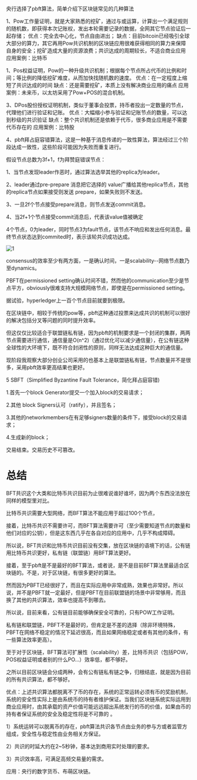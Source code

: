 央行选择了pbft算法，简单介绍下区块链常见的几种算法

1、Pow工作量证明，就是大家熟悉的挖矿，通过与或运算，计算出一个满足规则的随机数，即获得本次记账权，发出本轮需要记录的数据，全网其它节点验证后一起存储； 优点：完全去中心化，节点自由进出； 缺点：目前bitcoin已经吸引全球大部分的算力，其它再用Pow共识机制的区块链应用很难获得相同的算力来保障自身的安全；挖矿造成大量的资源浪费；共识达成的周期较长，不适合商业应用
应用案例：比特币

1、Pos权益证明，Pow的一种升级共识机制；根据每个节点所占代币的比例和时间；等比例的降低挖矿难度，从而加快找随机数的速度。 优点：在一定程度上缩短了共识达成的时间 缺点：还是需要挖矿，本质上没有解决商业应用的痛点
应用案例：未来币，以太坊采用了Pow+POS的混合机制。

3、DPos股份授权证明机制，类似于董事会投票，持币者投出一定数量的节点，代理他们进行验证和记账。 优点：大幅缩小参与验证和记账节点的数量，可以达到秒级的共识验证 缺点：整个共识机制还是依赖于代币，很多商业应用是不需要代币存在的
应用案例：比特股

4、pbft拜占庭容错算法，这是一种基于消息传递的一致性算法，算法经过三个阶段达成一致性，这些阶段可能因为失败而重复进行。

假设节点总数为3f+1，f为拜赞庭错误节点：

1、当节点发现leader作恶时，通过算法选举其他的replica为leader。

2、leader通过pre-prepare 消息把它选择的 value广播给其他replica节点，其他的replica节点如果接受则发送 prepare，如果失败则不发送。

3、一旦2f个节点接受prepare消息，则节点发送commit消息。

4、当2f+1个节点接受commit消息后，代表该value值被确定

4个节点，0为leader，同时节点3为fault节点，该节点不响应和发出任何消息。最终节点状态达到commited时，表示该轮共识成功达成。

![1](../pictrue/pbft.jpg)

consensus的效率至少有两方面，一是确认时间，一是scalability--网络节点数乃至dynamics。

PBFT在permissioned setting确认时间不错，然而他的communication至少是节点平方，obviously很难支持大规模网络节点，即使是在permissioned setting。

据试验，hyperledger上一百个节点目前就要到极限。

在区块链中，相较于传统的pow等，pbft这种通过投票来达成共识的机制可以很好的解决包括分叉等问题的同时提升效率。

但这仅仅比较适合于联盟链私有链，因为pbft的机制要求是一个封闭的集群，两两节点需要进行通信，通信量是O(n^2)（通过优化可以减少通信量），在公有链这种全球性的大环境下，既不符合封闭性的原则，同样无法达成这种巨大的通信量。

现阶段我观察大部分创业公司采用的也基本上是联盟链私有链，节点数量并不是很多，采用pbft效率更高结果也更好。


5 SBFT（Simplified Byzantine Fault Tolerance，简化拜占庭容错)

1.首先一个block Generator提交一个加入block的交易请求；

2.其他 block Signers认可（ratify），并且签名；

3.其他的networkmembers在有足够signers数量的条件下，接受block的交易请求；

4.生成新的block；

交易结束。交易历史不可篡改。

# 总结

BFT共识这个大类和比特币共识目前为止很难说谁好谁坏，因为两个东西没法放在同样的模型里对比。

比特币共识需要大型网络，而BFT算法不能应用于超过100个节点，

接着，比特币共识不需要许可，而BFT算法需要许可（至少需要知道节点的数量和他们对应的公钥），但是这东西几乎在各自对应的应用中，几乎不构成障碍。

所以说，BFT共识和比特币共识目前没有交集，放在区块链的语境下的话，公有链用比特币共识更好，私有链（联盟链）用BFT算法更好。

接着，至于pbft是不是最好的BFT算法，或者说，是不是目前BFT算法里最适合区块链的。不是，对于区块链，有很多更好的算法。

然而因为PBFT已经很好了，而且在实际应用中非常成熟，效果也非常好。所以说，并不是PBFT就一定最好，但是PBFT在目前联盟链的场景中非常够用，而且换了其他的共识算法，效率也提高不到哪去。

所以说，目前来看，公有链目前能够确保安全可靠的，只有POW工作证明。

私有链和联盟链，PBFT不是最好的，但肯定是不差的选择（除非环境特殊，PBFT在网络不稳定的情况下延迟很高，而且如果网络稳定或者有其他的条件，有一些算法效率更高）。

至于对于区块链，BFT算法可扩展性（scalability）差，比特币共识（包括POW，POS权益证明或者别的什么PO…）效率低，都不够好。

之所以目前区块链会分成两种，会有公有链私有链之争，归根结底，就是因为目前的所有共识算法，都不够好。

优点：上述共识算法都脱离不了币的存在，系统的正常运转必须有币的奖励机制，系统的安全性实际上是由系统币的持有者维护保证。当我们区块链系统实际运用到商业应用时，由其承载的资产价值可能远远超出系统发行的币的价值，如果由币的持有者保证系统的安全及稳定性将是不可靠的 。

1）系统运转可以脱离币的存在，pbft算法共识各节点由业务的参与方或者监管方组成，安全性与稳定性由业务相关方保证。

2）共识的时延大约在2~5秒钟，基本达到商用实时处理的要求。

3）共识效率高，可满足高频交易量的需求。

应用：央行的数字货币、布萌区块链。
